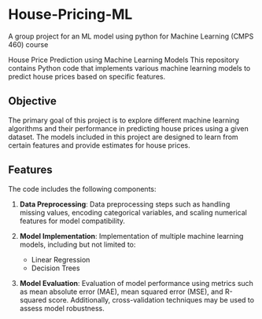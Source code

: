 # House-Pricing-ML
A group project for an ML model using python for Machine Learning (CMPS 460) course

House Price Prediction using Machine Learning Models This repository contains Python code that implements various machine learning models to predict house prices based on specific features.

## Objective

The primary goal of this project is to explore different machine learning algorithms and their performance in predicting house prices using a given dataset. The models included in this project are designed to learn from certain features and provide estimates for house prices.

## Features

The code includes the following components:

1. **Data Preprocessing**: Data preprocessing steps such as handling missing values, encoding categorical variables, and scaling numerical features for model compatibility.

2. **Model Implementation**: Implementation of multiple machine learning models, including but not limited to:
    - Linear Regression
    - Decision Trees

3. **Model Evaluation**: Evaluation of model performance using metrics such as mean absolute error (MAE), mean squared error (MSE), and R-squared score. Additionally, cross-validation techniques may be used to assess model robustness.
